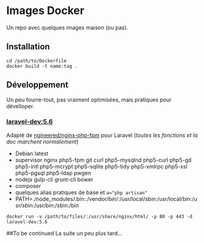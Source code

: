 # Images Docker
Un repo avec quelques images maison (ou pas).

## Installation
```
cd /path/to/Dockerfile
docker build -t name:tag .
```

## Développement
Un peu fourre-tout, pas vraiment optimisées, mais pratiques pour dévelloper.

### [laravel-dev:5.6](laravel-dev_5.6/)
Adapté de [ngineered/nginx-php-fpm](https://github.com/ngineered/nginx-php-fpm) pour Laravel (_toutes les fonctions et la doc marchent normalement_)
- Debian latest
- supervisor nginx php5-fpm git curl php5-mysqlnd php5-curl php5-gd php5-intl php5-mcrypt php5-sqlite php5-tidy php5-xmlrpc php5-xsl php5-pgsql php5-ldap pwgen
- nodejs gulp-cli grunt-cli bower
- composer
- quelques alias pratiques de base et `a="php artisan"`
- PATH=./node_modules/.bin:./vendor/bin/:/usr/local/sbin:/usr/local/bin:/usr/sbin:/usr/bin:/sbin:/bin
```
docker run -v /path/to/files/:/usr/share/nginx/html/ -p 80 -p 443 -d laravel-dev:5.6
```

##To be continued
La suite un peu plus tard...
